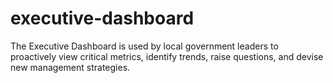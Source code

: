 executive-dashboard
===================

The Executive Dashboard is used by local government leaders to proactively view critical metrics, identify trends, raise questions, and devise new management strategies.